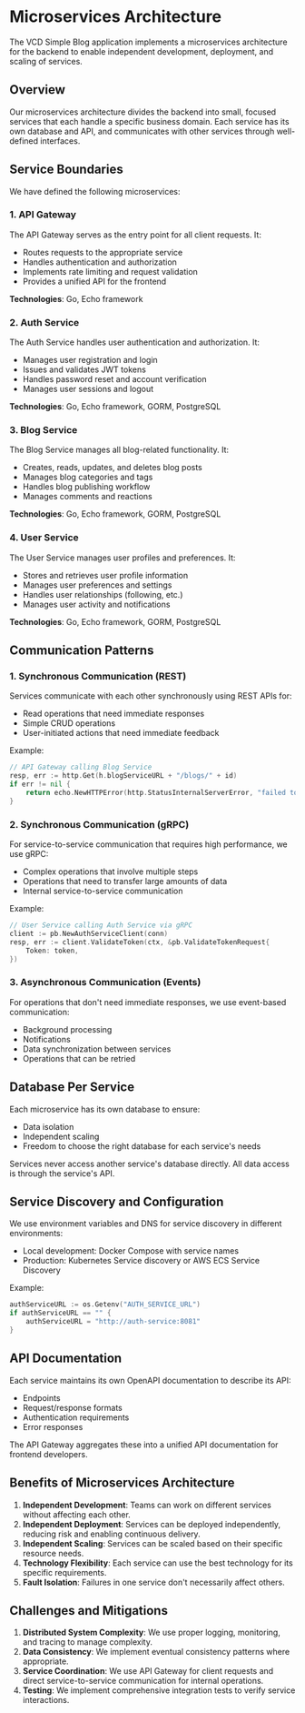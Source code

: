 # Microservices Architecture

The VCD Simple Blog application implements a microservices architecture for the backend to enable independent development, deployment, and scaling of services.

## Overview

Our microservices architecture divides the backend into small, focused services that each handle a specific business domain. Each service has its own database and API, and communicates with other services through well-defined interfaces.

## Service Boundaries

We have defined the following microservices:

### 1. API Gateway

The API Gateway serves as the entry point for all client requests. It:
- Routes requests to the appropriate service
- Handles authentication and authorization
- Implements rate limiting and request validation
- Provides a unified API for the frontend

**Technologies**: Go, Echo framework

### 2. Auth Service

The Auth Service handles user authentication and authorization. It:
- Manages user registration and login
- Issues and validates JWT tokens
- Handles password reset and account verification
- Manages user sessions and logout

**Technologies**: Go, Echo framework, GORM, PostgreSQL

### 3. Blog Service

The Blog Service manages all blog-related functionality. It:
- Creates, reads, updates, and deletes blog posts
- Manages blog categories and tags
- Handles blog publishing workflow
- Manages comments and reactions

**Technologies**: Go, Echo framework, GORM, PostgreSQL

### 4. User Service

The User Service manages user profiles and preferences. It:
- Stores and retrieves user profile information
- Manages user preferences and settings
- Handles user relationships (following, etc.)
- Manages user activity and notifications

**Technologies**: Go, Echo framework, GORM, PostgreSQL

## Communication Patterns

### 1. Synchronous Communication (REST)

Services communicate with each other synchronously using REST APIs for:
- Read operations that need immediate responses
- Simple CRUD operations
- User-initiated actions that need immediate feedback

Example:
```go
// API Gateway calling Blog Service
resp, err := http.Get(h.blogServiceURL + "/blogs/" + id)
if err != nil {
    return echo.NewHTTPError(http.StatusInternalServerError, "failed to connect to blog service")
}
```

### 2. Synchronous Communication (gRPC)

For service-to-service communication that requires high performance, we use gRPC:
- Complex operations that involve multiple steps
- Operations that need to transfer large amounts of data
- Internal service-to-service communication

Example:
```go
// User Service calling Auth Service via gRPC
client := pb.NewAuthServiceClient(conn)
resp, err := client.ValidateToken(ctx, &pb.ValidateTokenRequest{
    Token: token,
})
```

### 3. Asynchronous Communication (Events)

For operations that don't need immediate responses, we use event-based communication:
- Background processing
- Notifications
- Data synchronization between services
- Operations that can be retried

## Database Per Service

Each microservice has its own database to ensure:
- Data isolation
- Independent scaling
- Freedom to choose the right database for each service's needs

Services never access another service's database directly. All data access is through the service's API.

## Service Discovery and Configuration

We use environment variables and DNS for service discovery in different environments:
- Local development: Docker Compose with service names
- Production: Kubernetes Service discovery or AWS ECS Service Discovery

Example:
```go
authServiceURL := os.Getenv("AUTH_SERVICE_URL")
if authServiceURL == "" {
    authServiceURL = "http://auth-service:8081"
}
```

## API Documentation

Each service maintains its own OpenAPI documentation to describe its API:
- Endpoints
- Request/response formats
- Authentication requirements
- Error responses

The API Gateway aggregates these into a unified API documentation for frontend developers.

## Benefits of Microservices Architecture

1. **Independent Development**: Teams can work on different services without affecting each other.
2. **Independent Deployment**: Services can be deployed independently, reducing risk and enabling continuous delivery.
3. **Independent Scaling**: Services can be scaled based on their specific resource needs.
4. **Technology Flexibility**: Each service can use the best technology for its specific requirements.
5. **Fault Isolation**: Failures in one service don't necessarily affect others.

## Challenges and Mitigations

1. **Distributed System Complexity**: We use proper logging, monitoring, and tracing to manage complexity.
2. **Data Consistency**: We implement eventual consistency patterns where appropriate.
3. **Service Coordination**: We use API Gateway for client requests and direct service-to-service communication for internal operations.
4. **Testing**: We implement comprehensive integration tests to verify service interactions.
